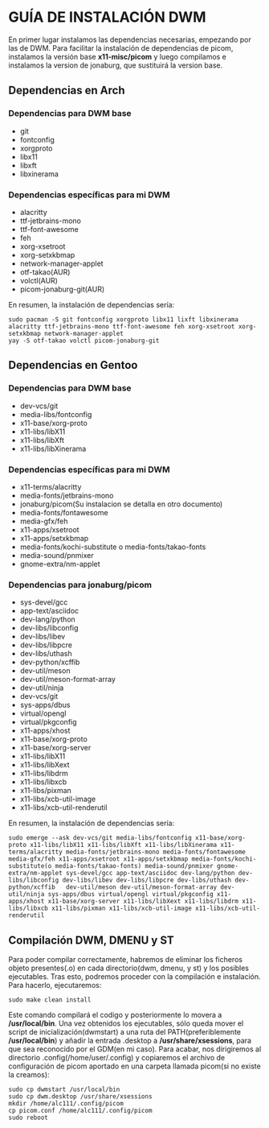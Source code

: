 # GUÍA DE INSTALACIÓN DWM
En primer lugar instalamos las dependencias necesarias, empezando por las de DWM. Para facilitar la instalación de dependencias de picom, instalamos la versión base **x11-misc/picom** y luego compilamos e instalamos la version de jonaburg, que sustituirá la version base.
## Dependencias en Arch
### Dependencias para DWM base
* git
* fontconfig
* xorgproto
* libx11
* libxft
* libxinerama
### Dependencias específicas para mi DWM
* alacritty
* ttf-jetbrains-mono
* ttf-font-awesome
* feh
* xorg-xsetroot
* xorg-setxkbmap
* network-manager-applet
* otf-takao(AUR)
* volctl(AUR)
* picom-jonaburg-git(AUR)


En resumen, la instalación de dependencias sería:
```
sudo pacman -S git fontconfig xorgproto libx11 lixft libxinerama alacritty ttf-jetbrains-mono ttf-font-awesome feh xorg-xsetroot xorg-setxkbmap network-manager-applet
yay -S otf-takao volctl picom-jonaburg-git
```
## Dependencias en Gentoo
### Dependencias para DWM base
* dev-vcs/git
* media-libs/fontconfig
* x11-base/xorg-proto
* x11-libs/libX11
* x11-libs/libXft
* x11-libs/libXinerama
### Dependencias específicas para mi DWM
* x11-terms/alacritty
* media-fonts/jetbrains-mono
* jonaburg/picom(Su instalacion se detalla en otro documento)
* media-fonts/fontawesome
* media-gfx/feh
* x11-apps/xsetroot
* x11-apps/setxkbmap
* media-fonts/kochi-substitute o media-fonts/takao-fonts
* media-sound/pnmixer
* gnome-extra/nm-applet
### Dependencias para jonaburg/picom
* sys-devel/gcc
* app-text/asciidoc				
* dev-lang/python				
* dev-libs/libconfig				
* dev-libs/libev				
* dev-libs/libpcre				
* dev-libs/uthash				
* dev-python/xcffib				
* dev-util/meson				
* dev-util/meson-format-array				
* dev-util/ninja				
* dev-vcs/git				
* sys-apps/dbus				
* virtual/opengl				
* virtual/pkgconfig				
* x11-apps/xhost				
* x11-base/xorg-proto				
* x11-base/xorg-server				
* x11-libs/libX11				
* x11-libs/libXext				
* x11-libs/libdrm				
* x11-libs/libxcb				
* x11-libs/pixman				
* x11-libs/xcb-util-image				
* x11-libs/xcb-util-renderutil


En resumen, la instalación de dependencias sería:
```
sudo emerge --ask dev-vcs/git media-libs/fontconfig x11-base/xorg-proto x11-libs/libX11 x11-libs/libXft x11-libs/libXinerama x11-terms/alacritty media-fonts/jetbrains-mono media-fonts/fontawesome media-gfx/feh x11-apps/xsetroot x11-apps/setxkbmap media-fonts/kochi-substitute(o media-fonts/takao-fonts) media-sound/pnmixer gnome-extra/nm-applet sys-devel/gcc app-text/asciidoc dev-lang/python dev-libs/libconfig	dev-libs/libev dev-libs/libpcre dev-libs/uthash	dev-python/xcffib	dev-util/meson dev-util/meson-format-array dev-util/ninja sys-apps/dbus virtual/opengl virtual/pkgconfig x11-apps/xhost x11-base/xorg-server x11-libs/libXext x11-libs/libdrm x11-libs/libxcb x11-libs/pixman x11-libs/xcb-util-image x11-libs/xcb-util-renderutil
```
## Compilación DWM, DMENU y ST
Para poder compilar correctamente, habremos de eliminar los ficheros objeto presentes(.o) en cada directorio(dwm, dmenu, y st) y los posibles ejecutables. Tras esto, podremos proceder con la compilación e instalación. Para hacerlo, ejecutaremos:
```
sudo make clean install
```
Este comando compilará el codigo y posteriormente lo movera a **/usr/local/bin**. Una vez obtenidos los ejecutables, sólo queda mover el script de inicialización(dwmstart) a una ruta del PATH(preferiblemente **/usr/local/bin**) y añadir la entrada .desktop a **/usr/share/xsessions**, para que sea reconocido por el GDM(en mi caso). Para acabar, nos dirigiremos al directorio .config(/home/user/.config) y copiaremos el archivo de configuración de picom aportado en una carpeta llamada picom(si no existe la creamos):
```
sudo cp dwmstart /usr/local/bin
sudo cp dwm.desktop /usr/share/xsessions
mkdir /home/alc111/.config/picom
cp picom.conf /home/alc111/.config/picom
sudo reboot
```
